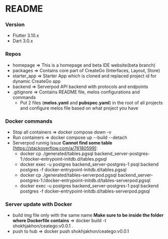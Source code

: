 # README

### Version
* Flutter 3.10.x
* Dart 3.0.x

### Repos
* homepage => This is a homepage and beta IDE website(beta branch)
* packages => Contains core part of CreateGo (Interfaces, Layout, Store)
* starter_app => Starter App which is cloned and replaced project id for dynamic CreateGo app
* backend => Serverpod API backend with protocols and endpoints
* .gitignore => Contains README file, melos configurations and commands
  * Put 2 files (**melos.yaml** and **pubspec.yaml**) in the root of all projects and configure melos file based on what project you have

### Docker commands
* Stop all containers => docker compose down -v 
* Run containers => docker compose up --build --detach
* Serverpod runnig issue **Cannot find some table** [https://stackoverflow.com/a/76180599]:
    * docker cp ./generated/tables.pgsql backend_server-postgres-1:/docker-entrypoint-initdb.d/tables.pgsql
    * docker exec -u postgres backend_server-postgres-1 psql backend postgres -f docker-entrypoint-initdb.d/tables.pgsql
    * docker cp ./generated/tables-serverpod.pgsql backend_server-postgres-1:/docker-entrypoint-initdb.d/tables-serverpod.pgsql
    * docker exec -u postgres backend_server-postgres-1 psql backend postgres -f docker-entrypoint-initdb.d/tables-serverpod.pgsql

### Server update with Docker
 * build img file only with the same name **Make sure to be inside the folder where Dockerfile contains** => docker build -t shokhjakhon/ceatego:v0.0.1 .
 * push to hub => docker push shokhjakhon/ceatego:v0.0.1
